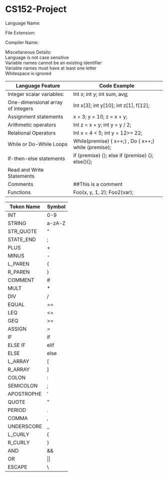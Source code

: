 # CS152-Project

Language Name: 

File Extension:

Compiler Name:

Miscellaneous Details: <br>
Language is not case sensitive <br>
Variable names cannot be an existing identifier <br>
Variable names must have at least one letter <br>
Whitespace is ignored 


| Language Feature | Code Example|
|---|---|
| Integer scalar variables: | Int x; int y; int sum, avg;
| One-dimensional array of integers | Int x[3]; int y[10]; int z[1], f[12];
| Assignment statements | x = 3; y = 10; z = x + y;
| Arithmetic operators | Int z = x + y; int y = y / 2;
| Relational Operators | Int x = 4 < 5; int y = 12>= 22;
| While or Do-While Loops | While(premise) { x++;} , Do { x++;} while (premise);
| If-then-else statements | if (premise) {}; else if (premise) {}; else(){};
| Read and Write Statements|
| Comments | ##This is a comment
| Functions | Foo(x, y, 1, 2); Foo2(var);

| Token Name | Symbol |
|---|---|
| INT | 0-9 |
| STRING | a-zA-Z |
| STR_QUOTE | " |
| STATE_END | ; |
| PLUS | + |
| MINUS | - |
| L_PAREN | ( |
| R_PAREN | ) |
| COMMENT | # |
| MULT | * |
| DIV | / |
| EQUAL | == |
| LEQ | <= |
| GEQ | >= |
| ASSIGN | = |
| IF | if |
| ELSE IF | elif |
| ELSE | else |
| L_ARRAY | [ |
| R_ARRAY | ] |
| COLON | : |
| SEMICOLON | ; |
| APOSTROPHE | ' |
| QUOTE | " |
| PERIOD | . |
| COMMA | , |
| UNDERSCORE | _ |
| L_CURLY | { |
| R_CURLY | } |
| AND | && |
| OR | \|\| |
| ESCAPE | \ |


